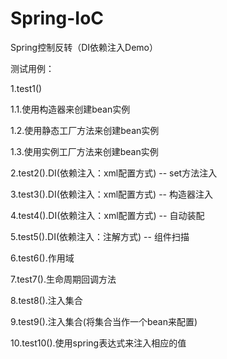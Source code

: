 # Spring-IoC
Spring控制反转（DI依赖注入Demo）

测试用例：

1.test1()

  1.1.使用构造器来创建bean实例
  
  1.2.使用静态工厂方法来创建bean实例
  
  1.3.使用实例工厂方法来创建bean实例
  
2.test2().DI(依赖注入：xml配置方式)  --  set方法注入

3.test3().DI(依赖注入：xml配置方式)  --  构造器注入

4.test4().DI(依赖注入：xml配置方式)  --  自动装配

5.test5().DI(依赖注入：注解方式)  -- 组件扫描

6.test6().作用域

7.test7().生命周期回调方法

8.test8().注入集合

9.test9().注入集合(将集合当作一个bean来配置)

10.test10().使用spring表达式来注入相应的值

